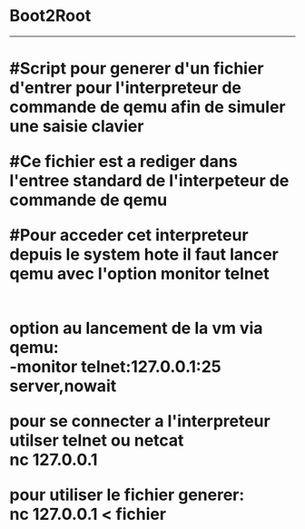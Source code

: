 # Boot2Root
<hr/>
<h1>#Script pour generer d'un fichier d'entrer pour l'interpreteur de commande de qemu afin de simuler une saisie clavier<p/>
<p>#Ce fichier est a rediger dans l'entree standard de l'interpeteur de commande de qemu<p/>
<p>#Pour acceder cet interpreteur depuis le system hote il faut lancer qemu avec l'option monitor telnet<p/>
<br/>
option au lancement de la vm via qemu:<br/>
-monitor telnet:127.0.0.1:25 server,nowait

pour se connecter a l'interpreteur utilser telnet ou netcat<br/>
nc 127.0.0.1

pour utiliser le fichier generer:<br/>
nc 127.0.0.1 < fichier
